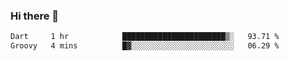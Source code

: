 ### Hi there 👋

<!--START_SECTION:waka-->

```txt
Dart     1 hr            ███████████████████████▒░   93.71 %
Groovy   4 mins          █▓░░░░░░░░░░░░░░░░░░░░░░░   06.29 %
```

<!--END_SECTION:waka-->


<!--
**AnkelMauCastillo/AnkelMauCastillo** is a ✨ _special_ ✨ repository because its `README.md` (this file) appears on your GitHub profile.

Here are some ideas to get you started:

- 🔭 I’m currently working on ...
- 🌱 I’m currently learning ...
- 👯 I’m looking to collaborate on ...
- 🤔 I’m looking for help with ...
- 💬 Ask me about ...
- 📫 How to reach me: ...
- 😄 Pronouns: ...
- ⚡ Fun fact: ...
-->
